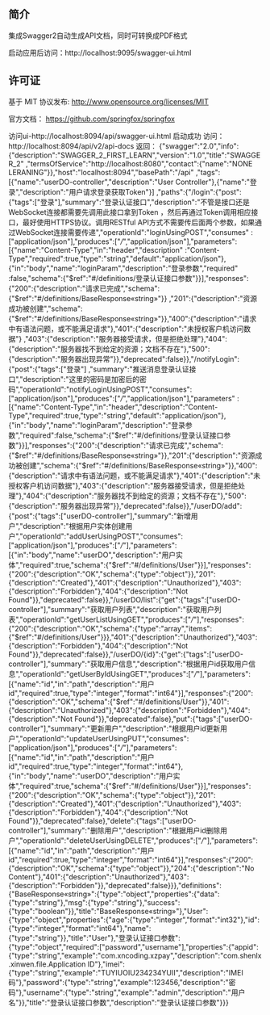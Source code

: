 ## 简介

集成Swagger2自动生成API文档，同时可转换成PDF格式

启动应用后访问：http://localhost:9095/swagger-ui.html

## 许可证

基于 MIT 协议发布: <http://www.opensource.org/licenses/MIT>

官方文档： https://github.com/springfox/springfox

访问ui-http://localhost:8094/api/swagger-ui.html
启动成功
访问：http://localhost:8094/api/v2/api-docs
返回：
{"swagger":"2.0","info":{"description":"SWAGGER_2_FIRST_LEARN","version":"1.0","title":"SWAGGER_2"
,"termsOfService":"http://localhost:8080","contact":{"name":"NONE LERANING"}},"host":"localhost:8094","basePath":"/api"
,"tags":[{"name":"userDO-controller","description":"User Controller"},{"name":"登录","description":"用户请求登录获取Token"}]
,"paths":{"/login":{"post":{"tags":["登录"],"summary":"登录认证接口","description":"不管是接口还是WebSocket连接都需要先调用此接口拿到Token
，然后再通过Token调用相应接口，最好使用HTTPS协议。调用RESTful API方式不需要传后面两个参数，如果通过WebSocket连接需要传递","operationId":"loginUsingPOST","consumes"
:["application/json"],"produces":["*/*","application/json"],"parameters":[{"name":"Content-Type","in":"header","description"
:"Content-Type","required":true,"type":"string","default":"application/json"},{"in":"body","name":"loginParam","description":"登录参数","required"
:false,"schema":{"$ref":"#/definitions/登录认证接口参数"}}],"responses":{"200":{"description":"请求已完成","schema":{"$ref":"#/definitions/BaseResponse«string»"}}
,"201":{"description":"资源成功被创建","schema":{"$ref":"#/definitions/BaseResponse«string»"}},"400":{"description":"请求中有语法问题，或不能满足请求"},"401":{"description":"未授权客户机访问数据"}
,"403":{"description":"服务器接受请求，但是拒绝处理"},"404":{"description":"服务器找不到给定的资源；文档不存在"},"500":{"description":"服务器出现异常"}},"deprecated":false}},"/notifyLogin":{"post":{"tags":["登录"]
,"summary":"推送消息登录认证接口","description":"这里的密码是加密后的密码","operationId":"notifyLoginUsingPOST","consumes":["application/json"],"produces":["*/*","application/json"],"parameters"
:[{"name":"Content-Type","in":"header","description":"Content-Type","required":true,"type":"string","default":"application/json"},{"in":"body","name":"loginParam","description":"登录参数","required":false,"schema":{"$ref":"#/definitions/登录认证接口参数"}}],"responses":{"200":{"description":"请求已完成","schema":{"$ref":"#/definitions/BaseResponse«string»"}},"201":{"description":"资源成功被创建","schema":{"$ref":"#/definitions/BaseResponse«string»"}},"400":{"description":"请求中有语法问题，或不能满足请求"},"401":{"description":"未授权客户机访问数据"},"403":{"description":"服务器接受请求，但是拒绝处理"},"404":{"description":"服务器找不到给定的资源；文档不存在"},"500":{"description":"服务器出现异常"}},"deprecated":false}},"/userDO/add":{"post":{"tags":["userDO-controller"],"summary":"新增用户","description":"根据用户实体创建用户","operationId":"addUserUsingPOST","consumes":["application/json"],"produces":["*/*"],"parameters":[{"in":"body","name":"userDO","description":"用户实体","required":true,"schema":{"$ref":"#/definitions/User"}}],"responses":{"200":{"description":"OK","schema":{"type":"object"}},"201":{"description":"Created"},"401":{"description":"Unauthorized"},"403":{"description":"Forbidden"},"404":{"description":"Not Found"}},"deprecated":false}},"/userDO/list":{"get":{"tags":["userDO-controller"],"summary":"获取用户列表","description":"获取用户列表","operationId":"getUserListUsingGET","produces":["*/*"],"responses":{"200":{"description":"OK","schema":{"type":"array","items":{"$ref":"#/definitions/User"}}},"401":{"description":"Unauthorized"},"403":{"description":"Forbidden"},"404":{"description":"Not Found"}},"deprecated":false}},"/userDO/{id}":{"get":{"tags":["userDO-controller"],"summary":"获取用户信息","description":"根据用户id获取用户信息","operationId":"getUserByIdUsingGET","produces":["*/*"],"parameters":[{"name":"id","in":"path","description":"用户id","required":true,"type":"integer","format":"int64"}],"responses":{"200":{"description":"OK","schema":{"$ref":"#/definitions/User"}},"401":{"description":"Unauthorized"},"403":{"description":"Forbidden"},"404":{"description":"Not Found"}},"deprecated":false},"put":{"tags":["userDO-controller"],"summary":"更新用户","description":"根据用户id更新用户","operationId":"updateUserUsingPUT","consumes":["application/json"],"produces":["*/*"],"parameters":[{"name":"id","in":"path","description":"用户id","required":true,"type":"integer","format":"int64"},{"in":"body","name":"userDO","description":"用户实体","required":true,"schema":{"$ref":"#/definitions/User"}}],"responses":{"200":{"description":"OK","schema":{"type":"object"}},"201":{"description":"Created"},"401":{"description":"Unauthorized"},"403":{"description":"Forbidden"},"404":{"description":"Not Found"}},"deprecated":false},"delete":{"tags":["userDO-controller"],"summary":"删除用户","description":"根据用户id删除用户","operationId":"deleteUserUsingDELETE","produces":["*/*"],"parameters":[{"name":"id","in":"path","description":"用户id","required":true,"type":"integer","format":"int64"}],"responses":{"200":{"description":"OK","schema":{"type":"object"}},"204":{"description":"No Content"},"401":{"description":"Unauthorized"},"403":{"description":"Forbidden"}},"deprecated":false}}},"definitions":{"BaseResponse«string»":{"type":"object","properties":{"data":{"type":"string"},"msg":{"type":"string"},"success":{"type":"boolean"}},"title":"BaseResponse«string»"},"User":{"type":"object","properties":{"age":{"type":"integer","format":"int32"},"id":{"type":"integer","format":"int64"},"name":{"type":"string"}},"title":"User"},"登录认证接口参数":{"type":"object","required":["password","username"],"properties":{"appid":{"type":"string","example":"com.xncoding.xzpay","description":"com.shenlx.xinwen.file.Application ID"},"imei":{"type":"string","example":"TUYIUOIU234234YUII","description":"IMEI码"},"password":{"type":"string","example":123456,"description":"密码"},"username":{"type":"string","example":"admin","description":"用户名"}},"title":"登录认证接口参数","description":"登录认证接口参数"}}}
